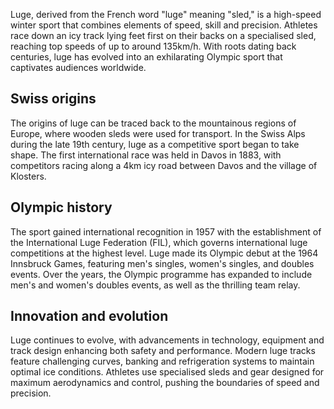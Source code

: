 Luge, derived from the French word "luge" meaning "sled," is a high-speed winter sport that combines elements of speed, skill and precision. Athletes race down an icy track lying feet first on their backs on a specialised sled, reaching top speeds of up to around 135km/h. With roots dating back centuries, luge has evolved into an exhilarating Olympic sport that captivates audiences worldwide.

## Swiss origins

The origins of luge can be traced back to the mountainous regions of Europe, where wooden sleds were used for transport. In the Swiss Alps during the late 19th century, luge as a competitive sport began to take shape. The first international race was held in Davos in 1883, with competitors racing along a 4km icy road between Davos and the village of Klosters.

## Olympic history

The sport gained international recognition in 1957 with the establishment of the International Luge Federation (FIL), which governs international luge competitions at the highest level. Luge made its Olympic debut at the 1964 Innsbruck Games, featuring men's singles, women's singles, and doubles events. Over the years, the Olympic programme has expanded to include men's and women's doubles events, as well as the thrilling team relay.

## Innovation and evolution

Luge continues to evolve, with advancements in technology, equipment and track design enhancing both safety and performance. Modern luge tracks feature challenging curves, banking and refrigeration systems to maintain optimal ice conditions. Athletes use specialised sleds and gear designed for maximum aerodynamics and control, pushing the boundaries of speed and precision.